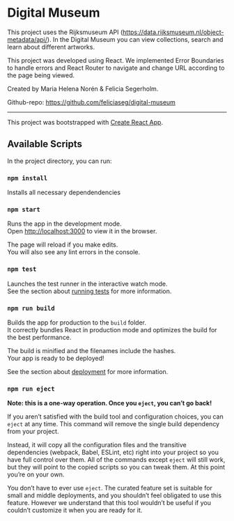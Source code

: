 # Digital Museum 
This project uses the Rijksmuseum API (https://data.rijksmuseum.nl/object-metadata/api/). 
In the Digital Museum you can view collections, search and learn about different artworks.

This project was developed using React.
We implemented Error Boundaries to handle errors and React Router to navigate and change URL according to the page being viewed.

Created by Maria Helena Norén & Felicia Segerholm.

Github-repo: https://github.com/feliciaseg/digital-museum

---

This project was bootstrapped with [Create React App](https://github.com/facebook/create-react-app).

## Available Scripts
In the project directory, you can run:

###  `npm install`
Installs all necessary dependendencies

### `npm start`

Runs the app in the development mode.\
Open [http://localhost:3000](http://localhost:3000) to view it in the browser.

The page will reload if you make edits.\
You will also see any lint errors in the console.

### `npm test`

Launches the test runner in the interactive watch mode.\
See the section about [running tests](https://facebook.github.io/create-react-app/docs/running-tests) for more information.

### `npm run build`

Builds the app for production to the `build` folder.\
It correctly bundles React in production mode and optimizes the build for the best performance.

The build is minified and the filenames include the hashes.\
Your app is ready to be deployed!

See the section about [deployment](https://facebook.github.io/create-react-app/docs/deployment) for more information.

### `npm run eject`

**Note: this is a one-way operation. Once you `eject`, you can’t go back!**

If you aren’t satisfied with the build tool and configuration choices, you can `eject` at any time. This command will remove the single build dependency from your project.

Instead, it will copy all the configuration files and the transitive dependencies (webpack, Babel, ESLint, etc) right into your project so you have full control over them. All of the commands except `eject` will still work, but they will point to the copied scripts so you can tweak them. At this point you’re on your own.

You don’t have to ever use `eject`. The curated feature set is suitable for small and middle deployments, and you shouldn’t feel obligated to use this feature. However we understand that this tool wouldn’t be useful if you couldn’t customize it when you are ready for it.

